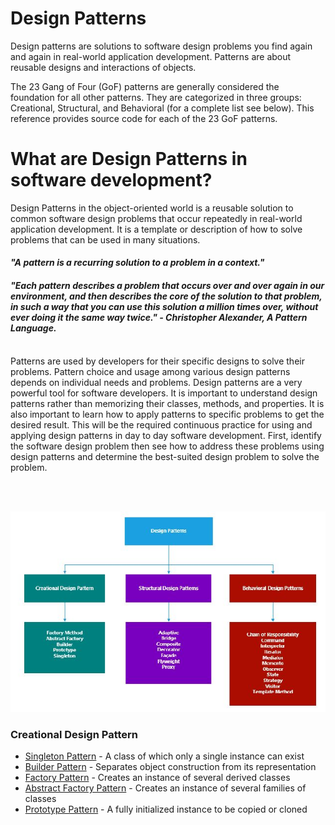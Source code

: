 # Design Patterns

Design patterns are solutions to software design problems you find again and again in real-world application development. Patterns are about reusable designs and interactions of objects.

The 23 Gang of Four (GoF) patterns are generally considered the foundation for all other patterns. They are categorized in three groups: Creational, Structural, and Behavioral (for a complete list see below). This reference provides source code for each of the 23 GoF patterns.

# What are Design Patterns in software development?
 
Design Patterns in the object-oriented world is a reusable solution to common software design problems that occur repeatedly in real-world application development. It is a template or description of how to solve problems that can be used in many situations.
<br/>
#### *"A pattern is a recurring solution to a problem in a context."*
 
#### *"Each pattern describes a problem that occurs over and over again in our environment, and then describes the core of the solution to that problem, in such a way that you can use this solution a million times over, without ever doing it the same way twice." - Christopher Alexander, A Pattern Language.*
<br/>
Patterns are used by developers for their specific designs to solve their problems. Pattern choice and usage among various design patterns depends on individual needs and problems. Design patterns are a very powerful tool for software developers. It is important to understand design patterns rather than memorizing their classes, methods, and properties. It is also important to learn how to apply patterns to specific problems to get the desired result. This will be the required continuous practice for using and applying design patterns in day to day software development. First, identify the software design problem then see how to address these problems using design patterns and determine the best-suited design problem to solve the problem.

<br/><br/>

<p align="center">
  <img src="https://github.com/adichamoli/DesignPatterns/blob/main/Design%20Patterns.jpg"/>
</p>

### Creational Design Pattern
* [Singleton Pattern](https://github.com/adichamoli/DesignPatterns/tree/main/Creational%20Design%20Pattern/Singleton%20Pattern) - A class of which only a single instance can exist
* [Builder Pattern](https://github.com/adichamoli/DesignPatterns/tree/main/Creational%20Design%20Pattern/Builder%20Pattern) - Separates object construction from its representation
* [Factory Pattern](https://github.com/adichamoli/DesignPatterns/tree/main/Creational%20Design%20Pattern/Factory%20Pattern) - Creates an instance of several derived classes
* [Abstract Factory Pattern](https://github.com/adichamoli/DesignPatterns/tree/main/Creational%20Design%20Pattern/Abstract%20Factory%20Pattern) - Creates an instance of several families of classes
* [Prototype Pattern](https://github.com/adichamoli/DesignPatterns/tree/main/Creational%20Design%20Pattern/Prototype%20Pattern) - A fully initialized instance to be copied or cloned
